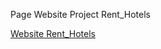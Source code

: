 Page Website Project Rent_Hotels

[Website Rent_Hotels](https://www.figma.com/proto/XSogKolbaZ0xXrlkSdJQlu/Rent-Hotel?node-id=216-627&t=yILOATxXCcVjYd4X-1&starting-point-node-id=216%3A627)
